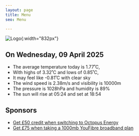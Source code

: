 ```yaml
---
layout: page
title: Menu
seo: Menu

---
```


![Logo](/images/logo.jpg){:width="832px"}

<!-- weather_marker starts -->
## On Wednesday, 09 April 2025

- The average temperature today is 1.77˚C,
- With highs of 3.32˚C and lows of 0.85˚C,
- It may feel like -0.81˚C with clear sky
- The wind speed is 2.38m/s and visibility is 10000m
- The pressure is 1028hPa and humidity is 89%
- The sun will rise at 05:24 and set at 18:54

<!-- weather_marker ends -->

## Sponsors

- [Get £50 credit when switching to Octopus Energy](https://bit.ly/3oD1nnS)
- [Get £75 when taking a 1000mb YouFibre broadband plan](https://aklam.io/91zWhU?)



